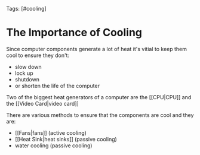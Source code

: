 Tags: [#cooling]

# The Importance of Cooling

Since computer components generate a lot of heat it's vitial to keep them cool to ensure they don't:

- slow down
- lock up
- shutdown
- or shorten the life of the computer

Two of the biggest heat generators of a computer are the [[CPU|CPU]] and the [[Video Card|video card]]

There are various methods to ensure that the components are cool and they are:

- [[Fans|fans]] (active cooling)
- [[Heat Sink|heat sinks]] (passive cooling)
- water cooling (passive cooling)
